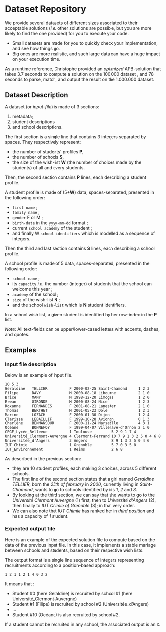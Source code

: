 # Dataset Repository

We provide several datasets of different sizes associated to their acceptable solutions (*i.e.* other solutions are possible, but you are more likely to find the one provided) for you to execute your code.

  - Small datasets are made for you to quickly check your implementation, and see how things go.
  - Big ones are more realistic, and such large data can have a huge impact on your execution time.

As a runtime reference, Christophe provided an *optimized* APB-solution that takes 3.7 seconds to compute a solution on the 100.000 dataset , and 78 seconds to parse, match, and output the result on the 1.000.000 dataset.

## Dataset Description

A dataset (or *input-file*) is made of 3 sections:

  1. metadata;
  2. student descriptions;
  3. and school descriptions.

The first section is a single line that contains 3 integers separated by spaces.
They respectively represent:

  - the number of students' profiles **P**,
  - the number of schools **S**,
  - the size of the wish-list **W** (the number of choices made by the students) of all and every students.

Then, the second section contains **P** lines, each describing a student profile.

A student profile is made of (5+**W**) data, spaces-separated, presented in the following order:

  - `first name` ;
  - `family name` ;
  - `gender` F or M ;
  - `birth-date` in the `yyyy-mm-dd` format ;
  - current `school academy` of the student ;
  - and finally W `school identifiers` which is modelled as a sequence of integers.

Then the third and last section contains **S** lines, each describing a school profile.

A school profile is made of 5 data, spaces-separated, presented in the following order:

  - `school name` ;
  - its `capacity` *i.e.* the number (integer) of students that the school can welcome this year ;
  -  `academy` of the school ;
  - `size` of the wish-list **N** ;
  - and the school `wish-list` which is **N** student identifiers.

In a school wish list, a given student is identified by her row-index in the **P** list.

*Note*: All text-fields can be upper/lower-cased letters with accents, dashes, and quotes.

## Examples

### Input file description

Below is an example of input file.

```
10 5 3
Geraldine   TELLIER          F 2000-02-25 Saint-Chamond     1 2 3
Filipe      DAVY             M 2000-08-18 Libourne          2 1 0
Brice       MANY             M 1998-12-20 Limoges           1 2 0
Erwan       GIRONDE          M 2000-08-24 Nice              1 2 3
Roxanne     FERNANDES        F 2001-08-21 Lanester          2 1 0
Thomas      BERTHET          M 2001-05-23 Dole              1 2 3
Marine      LOZACH           F 2000-01-30 Dijon             1 2 4
Clarisse    LEBAILLIF        F 1999-10-28 Avignon           0 1 3
Charlène    BENMANSOUR       F 2000-11-24 Marseille         4 3 1
Océane      BONNEFOY         F 1999-04-07 Villenave-d'Ornon 2 1 0
CPGE_Lycée_Bellevue          1 Toulouse         5 2 9 1 7 4
Université_Clermont-Auvergne 4 Clermont-Ferrand 10 7 9 1 3 2 5 0 4 6 8
Universitée_d’Angers         3 Angers           8 9 1 3 2 5 0 4 6
IUT_Chimie                   1 Grenoble         5 7 0 3 5 8
IUT_Environnement            1 Reims            2 6 8
```

As described in the previous section: 

  - they are 10 student profiles, each making 3 choices, across 5 different schools. 
  - The first line of the second section states that a girl named _Geraldine TELLIER_, born the _25th of february_ in _2000_, currently living in _Saint-Chamond_, wants to go to schools identified by ids _1_, _2_ and _3_. 
  - By looking at the third section, we can say that she wants to go to the _Université Clermont Auvergne_ (1) first, then to _Université d'Angers_ (2), then finally to _IUT Chimie of Grenoble_ (3); in that very order. 
  - We can also note that _IUT Chimie_ has ranked her in _third position_ and has a capacity of _1_ student.

### Expected output file

Here is an example of the expected solution file to compute based on the data of the previous input file. In this case, it implements a stable mariage between schools and students, based on their respective wish lists.

The output format is a single line sequence of integers representing recruitments according to a position-based approach:

```
1 2 1 1 2 1 4 0 3 2
```

It means that :

  - Student #0 (here Geraldine) is recruited by school #1 (here Université_Clermont-Auvergne)
  - Student #1 (Filipe) is recruited by school #2 (Universitée_d’Angers)
  - ...
  - Student #10 (Océane) is also recruited by school #2.

If a student cannot be recruited in any school, the associated output is an `X`.

